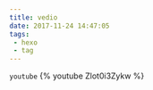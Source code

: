 ```yaml
---
title: vedio
date: 2017-11-24 14:47:05
tags: 
 - hexo
 - tag
---
```

`youtube`
{% youtube Zlot0i3Zykw %}
